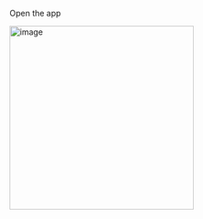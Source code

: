 Open the app

<img width="322" alt="image" src="https://github.com/eefe1/react-native-jobs/assets/47719196/9dc1de34-7a49-4fb9-9c29-42f7973c253c">
